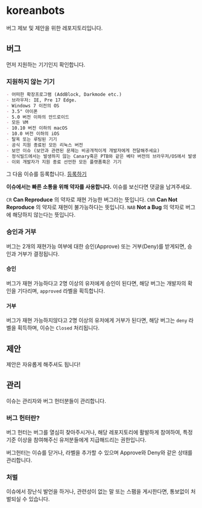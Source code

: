 # koreanbots

버그 제보 및 제안을 위한 레포지토리입니다.

## 버그

먼저 지원하는 기기인지 확인합니다.

### 지원하지 않는 기기

```md
- 어떠한 확장프로그램 (AddBlock, Darkmode etc.)
- 브라우저: IE, Pre 17 Edge.
- Windows 7 이전의 OS
- 3.5" 아이폰
- 5.0 버전 이하의 안드로이드
- 모든 VM
- 10.10 버전 이하의 macOS
- 10.0 버전 이하의 iOS
- 탈옥 또는 루팅된 기기
- 공식 지원 종료된 모든 리눅스 버전
- 보안 이슈 (보안과 관련된 문제는 비공개적이게 개발자에게 전달해주세요)
- 정식빌드에서는 발생하지 않는 Canary혹은 PTB와 같은 베타 버전의 브라우저/OS에서 발생하는 버그
- 이외 개발자가 지원 종료 선언한 모든 플랫폼혹은 기기
```

그 다음 이슈를 등록합니다.
[등록하기](https://github.com/koreanbots/koreanbots/issues/new/choose)

**이슈에서는 빠른 소통을 위해 약자를 사용합니다.**
이슈를 보신다면 댓글을 남겨주세요.

`CR` **Can Reproduce** 의 약자로 재현 가능한 버그라는 뜻입니다.
`CNR` **Can Not Reproduce** 의 약자로 재현이 불가능하다는 뜻입니다.
`NAB` **Not a Bug** 의 약자로 버그에 해당하지 않는다는 뜻입니다.

### 승인과 거부

버그는 2개의 재현가능 여부에 대한 승인(Approve) 또는 거부(Deny)를 받게되면, 승인과 거부가 결정됩니다.

#### 승인

버그가 재현 가능하다고 2명 이상의 유저에게 승인이 된다면, 해당 버그는 개발자의 확인을 기다리며, `approved` 라벨을 획득합니다.

#### 거부

버그가 재현 가능하지않다고 2명 이상의 유저에게 거부가 된다면, 해당 버그는 `deny` 라벨을 획득하며, 이슈는 `Closed` 처리됩니다.

## 제안

제안은 자유롭게 해주셔도 됩니다!

## 관리

이슈는 관리자와 버그 헌터분들이 관리합니다.

### 버그 헌터란?

버그 헌터는 버그를 열심히 찾아주시거나, 해당 레포지토리에 활발하게 참여하여, 특정 기준 이상을 참여해주신 유저분들에게 지급해드리는 권한입니다.

버그헌터는 이슈를 닫거나, 라벨을 추가할 수 있으며 Approve와 Deny와 같은 상태를 관리합니다.

### 처벌

이슈에서 장난식 발언을 하거나, 관련성이 없는 말 또는 스팸을 게시한다면, 통보없이 처벌되실 수 있습니다.